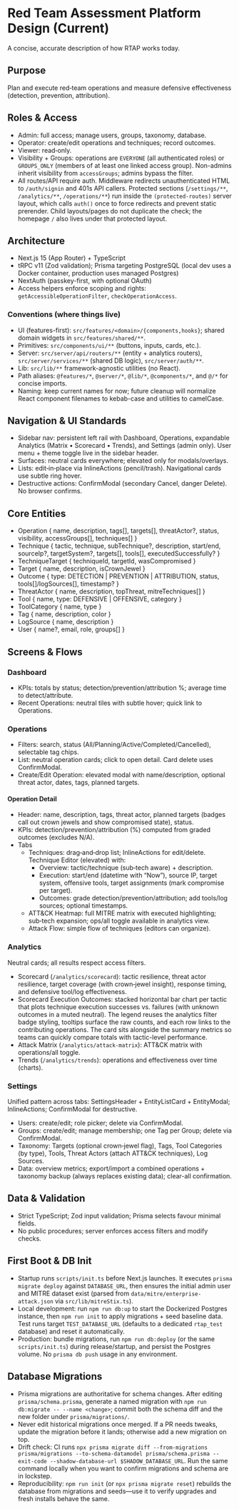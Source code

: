# Red Team Assessment Platform Design (Current)

A concise, accurate description of how RTAP works today.

## Purpose

Plan and execute red‑team operations and measure defensive effectiveness (detection, prevention, attribution).

## Roles & Access

- Admin: full access; manage users, groups, taxonomy, database.
- Operator: create/edit operations and techniques; record outcomes.
- Viewer: read‑only.
- Visibility + Groups: operations are `EVERYONE` (all authenticated roles) or `GROUPS_ONLY` (members of at least one linked access group). Non-admins inherit visibility from `accessGroups`; admins bypass the filter.
- All routes/API require auth. Middleware redirects unauthenticated HTML to `/auth/signin` and 401s API callers. Protected sections (`/settings/**`, `/analytics/**`, `/operations/**`) run inside the `(protected-routes)` server layout, which calls `auth()` once to force redirects and prevent static prerender. Child layouts/pages do not duplicate the check; the homepage `/` also lives under that protected layout.

## Architecture

- Next.js 15 (App Router) + TypeScript
- tRPC v11 (Zod validation); Prisma targeting PostgreSQL (local dev uses a Docker container, production uses managed Postgres)
- NextAuth (passkey-first, with optional OAuth)
- Access helpers enforce scoping and rights: `getAccessibleOperationFilter`, `checkOperationAccess`.

### Conventions (where things live)

- UI (features-first): `src/features/<domain>/{components,hooks}`; shared domain widgets in `src/features/shared/**`.
- Primitives: `src/components/ui/**` (buttons, inputs, cards, etc.).
- Server: `src/server/api/routers/**` (entity + analytics routers), `src/server/services/**` (shared DB logic), `src/server/auth/**`.
- Lib: `src/lib/**` framework-agnostic utilities (no React).
- Path aliases: `@features/*`, `@server/*`, `@lib/*`, `@components/*`, and `@/*` for concise imports.
- Naming: keep current names for now; future cleanup will normalize React component filenames to kebab-case and utilities to camelCase.

## Navigation & UI Standards

- Sidebar nav: persistent left rail with Dashboard, Operations, expandable Analytics (Matrix • Scorecard • Trends), and Settings (admin only). User menu + theme toggle live in the sidebar header.
- Surfaces: neutral cards everywhere; elevated only for modals/overlays.
- Lists: edit‑in‑place via InlineActions (pencil/trash). Navigational cards use subtle ring hover.
- Destructive actions: ConfirmModal (secondary Cancel, danger Delete). No browser confirms.

## Core Entities

- Operation { name, description, tags[], targets[], threatActor?, status, visibility, accessGroups[], techniques[] }
- Technique { tactic, technique, subTechnique?, description, start/end, sourceIp?, targetSystem?, targets[], tools[], executedSuccessfully? }
- TechniqueTarget { techniqueId, targetId, wasCompromised }
- Target { name, description, isCrownJewel }
- Outcome { type: DETECTION | PREVENTION | ATTRIBUTION, status, tools[]/logSources[], timestamp? }
- ThreatActor { name, description, topThreat, mitreTechniques[] }
- Tool { name, type: DEFENSIVE | OFFENSIVE, category }
- ToolCategory { name, type }
- Tag { name, description, color }
- LogSource { name, description }
- User { name?, email, role, groups[] }

## Screens & Flows

### Dashboard

- KPIs: totals by status; detection/prevention/attribution %; average time to detect/attribute.
- Recent Operations: neutral tiles with subtle hover; quick link to Operations.

### Operations

- Filters: search, status (All/Planning/Active/Completed/Cancelled), selectable tag chips.
- List: neutral operation cards; click to open detail. Card delete uses ConfirmModal.
- Create/Edit Operation: elevated modal with name/description, optional threat actor, dates, tags, planned targets.

#### Operation Detail

- Header: name, description, tags, threat actor, planned targets (badges call out crown jewels and show compromised state), status.
- KPIs: detection/prevention/attribution (%) computed from graded outcomes (excludes N/A).
- Tabs
  - Techniques: drag‑and‑drop list; InlineActions for edit/delete. Technique Editor (elevated) with:
    - Overview: tactic/technique (sub‑tech aware) + description.
    - Execution: start/end (datetime with “Now”), source IP, target system, offensive tools, target assignments (mark compromise per target).
    - Outcomes: grade detection/prevention/attribution; add tools/log sources; optional timestamps.
  - ATT&CK Heatmap: full MITRE matrix with executed highlighting; sub‑tech expansion; ops/all toggle available in analytics view.
  - Attack Flow: simple flow of techniques (editors can organize).

### Analytics

Neutral cards; all results respect access filters.

- Scorecard (`/analytics/scorecard`): tactic resilience, threat actor resilience, target coverage (with crown‑jewel insight), response timing, and defensive tool/log effectiveness.
- Scorecard Execution Outcomes: stacked horizontal bar chart per tactic that plots technique execution successes vs. failures (with unknown outcomes in a muted neutral). The legend reuses the analytics filter badge styling, tooltips surface the raw counts, and each row links to the contributing operations. The card sits alongside the summary metrics so teams can quickly compare totals with tactic-level performance.
- Attack Matrix (`/analytics/attack-matrix`): ATT&CK matrix with operations/all toggle.
- Trends (`/analytics/trends`): operations and effectiveness over time (charts).

### Settings

Unified pattern across tabs: SettingsHeader + EntityListCard + EntityModal; InlineActions; ConfirmModal for destructive.

- Users: create/edit; role picker; delete via ConfirmModal.
- Groups: create/edit; manage membership; one Tag per Group; delete via ConfirmModal.
- Taxonomy: Targets (optional crown‑jewel flag), Tags, Tool Categories (by type), Tools, Threat Actors (attach ATT&CK techniques), Log Sources.
- Data: overview metrics; export/import a combined operations + taxonomy backup (always replaces existing data); clear-all confirmation.

## Data & Validation

- Strict TypeScript; Zod input validation; Prisma selects favour minimal fields.
- No public procedures; server enforces access filters and modify checks.

## First Boot & DB Init

- Startup runs `scripts/init.ts` before Next.js launches. It executes `prisma migrate deploy` against `DATABASE_URL`, then ensures the initial admin user and MITRE dataset exist (parsed from `data/mitre/enterprise-attack.json` via `src/lib/mitreStix.ts`).
- Local development: run `npm run db:up` to start the Dockerized Postgres instance, then `npm run init` to apply migrations + seed baseline data. Test runs target `TEST_DATABASE_URL` (defaults to a dedicated `rtap_test` database) and reset it automatically.
- Production: bundle migrations, run `npm run db:deploy` (or the same `scripts/init.ts`) during release/startup, and persist the Postgres volume. No `prisma db push` usage in any environment.

## Database Migrations

- Prisma migrations are authoritative for schema changes. After editing `prisma/schema.prisma`, generate a named migration with `npm run db:migrate -- --name <change>`; commit both the schema diff and the new folder under `prisma/migrations/`.
- Never edit historical migrations once merged. If a PR needs tweaks, update the migration before it lands; otherwise add a new migration on top.
- Drift check: CI runs `npx prisma migrate diff --from-migrations prisma/migrations --to-schema-datamodel prisma/schema.prisma --exit-code --shadow-database-url $SHADOW_DATABASE_URL`. Run the same command locally when you want to confirm migrations and schema are in lockstep.
- Reproducibility: `npm run init` (or `npx prisma migrate reset`) rebuilds the database from migrations and seeds—use it to verify upgrades and fresh installs behave the same.
